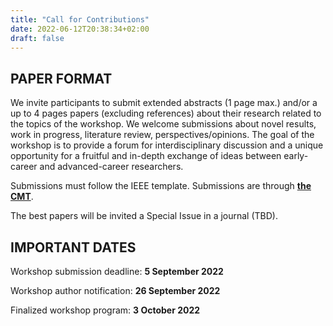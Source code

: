 ```yaml
---
title: "Call for Contributions"
date: 2022-06-12T20:38:34+02:00
draft: false
---
```


## PAPER FORMAT

We invite participants to submit extended abstracts (1 page max.) and/or a up to 4 pages papers (excluding references) about their research related to the topics of the workshop. We welcome submissions about novel results, work in progress, literature review, perspectives/opinions. The goal of the workshop is to provide a forum for interdisciplinary discussion and a unique opportunity for a fruitful and in-depth exchange of ideas between early-career and advanced-career researchers.

Submissions must follow the IEEE template. Submissions are through [**the CMT**](https://cmt3.research.microsoft.com/SCIAR2022/Submission/Index).

The best papers will be invited a Special Issue in a journal (TBD).

## IMPORTANT DATES

Workshop submission deadline: **5 September 2022**

Workshop author notification: **26 September 2022**

Finalized workshop program: **3 October 2022**
